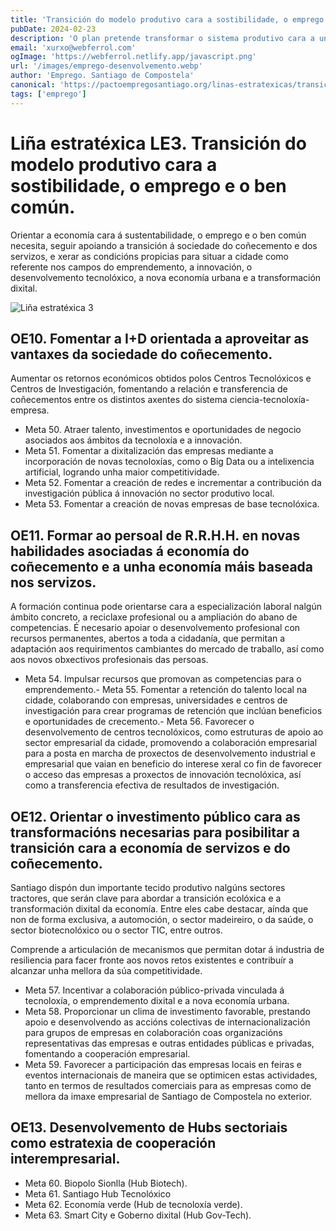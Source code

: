 ```yaml
---
title: 'Transición do modelo produtivo cara a sostibilidade, o emprego e o ben común'
pubDate: 2024-02-23
description: 'O plan pretende transformar o sistema produtivo cara a unha economía ecolóxica, dixital, resiliente e mellor adaptada aos retos actuais e futuros a través dos Fondos Next Generation UE.'
email: 'xurxo@webferrol.com'
ogImage: 'https://webferrol.netlify.app/javascript.png'
url: '/images/emprego-desenvolvemento.webp'
author: 'Emprego. Santiago de Compostela'
canonical: 'https://pactoempregosantiago.org/linas-estratexicas/transicion-modelo-productivo/'
tags: ['emprego']
---
```


# Liña estratéxica LE3. Transición do modelo produtivo cara a sostibilidade, o emprego e o ben común.

Orientar a economía cara á sustentabilidade, o emprego e o ben común necesita, seguir apoiando a transición á sociedade do coñecemento e dos servizos, e xerar as condicións propicias para situar a cidade como referente nos campos do emprendemento, a innovación, o desenvolvemento tecnolóxico, a nova economía urbana e a transformación dixital.

![Liña estratéxica 3](/images/emprego-transicion.webp)


<h2 id="OE10">OE10. Fomentar a I+D orientada a aproveitar as vantaxes da sociedade do coñecemento.</h2>

Aumentar os retornos económicos obtidos polos Centros Tecnolóxicos e Centros de Investigación,  fomentando  a relación e transferencia de coñecementos entre os distintos axentes do sistema ciencia-tecnoloxía-empresa.

-  Meta 50. Atraer talento, investimentos e oportunidades de negocio asociados aos ámbitos da tecnoloxía e a innovación.
-  Meta 51. Fomentar a dixitalización das empresas mediante a incorporación de novas tecnoloxías, como o Big Data ou a intelixencia artificial, logrando unha maior competitividade.
-  Meta 52. Fomentar a creación de redes e incrementar a contribución da investigación pública á innovación no sector produtivo local.
-  Meta 53. Fomentar a creación de novas empresas de base tecnolóxica.


<h2 id="OE11">OE11. Formar ao persoal de R.R.H.H. en novas habilidades asociadas á economía do coñecemento e a unha economía máis baseada nos servizos.</h2>

A formación continua pode orientarse cara a especialización laboral nalgún ámbito concreto, a reciclaxe profesional ou a ampliación do abano de competencias. É necesario apoiar o desenvolvemento profesional con recursos permanentes, abertos a toda a cidadanía, que permitan a adaptación aos requirimentos cambiantes do mercado de traballo, así como aos novos obxectivos profesionais das persoas. 

-  Meta 54. Impulsar recursos que promovan as competencias para o emprendemento.-  Meta 55.  Fomentar a retención do talento local na cidade, colaborando con empresas, universidades e centros de investigación para crear programas de retención que inclúan beneficios e oportunidades de crecemento.-  Meta 56. Favorecer o desenvolvemento de centros tecnolóxicos, como estruturas de apoio ao sector empresarial da cidade, promovendo a colaboración empresarial para a posta en marcha de proxectos de desenvolvemento industrial e empresarial que vaian en beneficio do interese xeral co fin de favorecer o acceso das empresas a proxectos de innovación tecnolóxica, así como a transferencia efectiva de resultados de investigación.


<h2 id="OE12">OE12. Orientar o investimento público cara as transformacións necesarias para posibilitar a transición cara a economía de servizos e do coñecemento.</h2>

Santiago dispón dun importante tecido produtivo nalgúns sectores tractores, que serán clave para abordar a transición ecolóxica e a transformación dixital da economía. Entre eles cabe destacar, aínda que non de forma exclusiva, a automoción, o sector madeireiro, o da saúde, o sector biotecnolóxico ou o sector TIC, entre outros.

Comprende a articulación de mecanismos que permitan dotar á industria de resiliencia para facer fronte aos novos retos existentes e contribuír a alcanzar unha mellora da súa competitividade.

-  Meta 57. Incentivar a colaboración público-privada vinculada á tecnoloxía, o emprendemento dixital e a nova economía urbana.
-  Meta 58. Proporcionar un clima de investimento favorable, prestando apoio e desenvolvendo as accións colectivas de internacionalización para grupos de empresas en colaboración coas organizacións representativas das empresas e outras entidades públicas e privadas, fomentando a cooperación empresarial.
-  Meta 59. Favorecer a participación das empresas locais en feiras e eventos internacionais de maneira que se optimicen estas actividades, tanto en termos de resultados comerciais para as empresas como de mellora da imaxe empresarial de Santiago de Compostela no exterior.

<h2 id="OE13">OE13. Desenvolvemento de Hubs sectoriais como estratexia de cooperación interempresarial.</h2>

-  Meta 60. Biopolo Sionlla (Hub Biotech).
-  Meta 61. Santiago Hub Tecnolóxico
-  Meta 62. Economía verde (Hub de tecnoloxía verde).
-  Meta 63. Smart City e Goberno dixital (Hub Gov-Tech).
